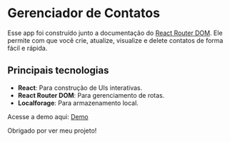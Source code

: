 # Gerenciador de Contatos

Esse app foi construído junto a documentação do [React Router DOM](https://reactrouter.com/en/main/start/tutorial). Ele permite com que você crie, atualize, visualize e delete contatos de forma fácil e rápida.

## Principais tecnologias

- **React**: Para construção de UIs interativas.
- **React Router DOM**: Para gerenciamento de rotas.
- **Localforage**: Para armazenamento local.

Acesse a demo aqui: [Demo](https://edulustosa.github.io/gerenciador-contatos/)

Obrigado por ver meu projeto!

